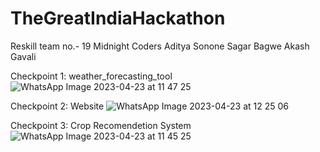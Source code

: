 # TheGreatIndiaHackathon
Reskill team no.- 19 Midnight Coders
Aditya Sonone
Sagar Bagwe
Akash Gavali

Checkpoint 1: weather_forecasting_tool
![WhatsApp Image 2023-04-23 at 11 47 25](https://user-images.githubusercontent.com/86394336/233824650-ae28c64f-9207-4b2e-83d7-4de6fc08ee27.jpg)

Checkpoint 2: Website
![WhatsApp Image 2023-04-23 at 12 25 06](https://user-images.githubusercontent.com/86394336/233824739-fcd0ca52-2b99-4a66-99aa-85b116ef8aff.jpg)

Checkpoint 3: Crop Recomendetion System
![WhatsApp Image 2023-04-23 at 11 45 25](https://user-images.githubusercontent.com/86394336/233824635-aeca08b8-6a9b-45ca-899a-ee371cec01d6.jpg)

